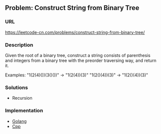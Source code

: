 ## Problem: Construct String from Binary Tree

### URL

https://leetcode-cn.com/problems/construct-string-from-binary-tree/

### Description

Given the root of a binary tree, construct a string consists of parenthesis and integers from a binary tree with the preorder traversing way, and return it.

Examples:
"1(2(4)())(3()())" -> "1(2(4))(3)"
"1(2()(4))(3)" -> "1(2()(4))(3)"

### Solutions

- Recursion

### Implementation

- [Golang](./solution.go)
- [Cpp](./solution.cpp)
